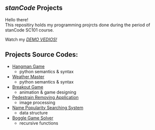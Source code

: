 ## *stanCode*  Projects
Hello there!\
This repositiry holds my programming projrcts done during the period of stanCode SC101 course.

Watch my *[DEMO VEDIOS!](https://drive.google.com/drive/folders/1Gi3bn9qPW_gR0ISyGzVPLd5Bztdvd7rF?fbclid=IwAR36BW3v_bHn-Idsh-0_ROSWLwrXOzoervZId25OOzH2LX4b6FCGDfULdDg)*

## Projects Source Codes:
  - [Hangman Game](https://github.com/tyw4622/sc-project/blob/main/stanCode_projects/hang_man_game/hangman.py)
       - python semantics & syntax
  - [Weather Master]()
       - python semantics & syntax
  - [Breakout Game](https://github.com/tyw4622/sc-project/blob/main/stanCode_projects/break_out_game/breakout.py)
       - animation & game designing
  - [Pedestrain Removing Application](https://github.com/tyw4622/sc-project/blob/main/stanCode_projects/my_photoshop/stanCodoshop.py)
       - image processing
  - [Name Popularity Searching System](https://github.com/tyw4622/sc-project/blob/main/stanCode_projects/name_searching_system/babygraphics.py)
       - data structure
  - [Boggle Game Solver](https://github.com/tyw4622/sc-project/blob/main/stanCode_projects/boggle_solver/boggle.py)
       - recursive functions
      

  

  

  

  
